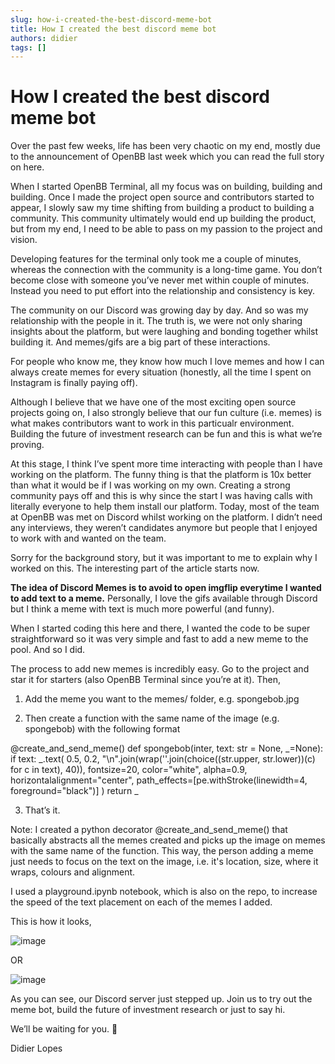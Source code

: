 ```yaml
---
slug: how-i-created-the-best-discord-meme-bot
title: How I created the best discord meme bot
authors: didier
tags: []
---
```


# How I created the best discord meme bot

Over the past few weeks, life has been very chaotic on my end, mostly due to the announcement of OpenBB last week which you can read the full story on here.

When I started OpenBB Terminal, all my focus was on building, building and building. Once I made the project open source and contributors started to appear, I slowly saw my time shifting from building a product to building a community. This community ultimately would end up building the product, but from my end, I need to be able to pass on my passion to the project and vision.

Developing features for the terminal only took me a couple of minutes, whereas the connection with the community is a long-time game. You don’t become close with someone you’ve never met within couple of minutes. Instead you need to put effort into the relationship and consistency is key.

The community on our Discord was growing day by day. And so was my relationship with the people in it. The truth is, we were not only sharing insights about the platform, but were laughing and bonding together whilst building it. And memes/gifs are a big part of these interactions.

For people who know me, they know how much I love memes and how I can always create memes for every situation (honestly, all the time I spent on Instagram is finally paying off).

Although I believe that we have one of the most exciting open source projects going on, I also strongly believe that our fun culture (i.e. memes) is what makes contributors want to work in this particualr environment. Building the future of investment research can be fun and this is what we’re proving.

At this stage, I think I’ve spent more time interacting with people than I have working on the platform. The funny thing is that the platform is 10x better than what it would be if I was working on my own. Creating a strong community pays off and this is why since the start I was having calls with literally everyone to help them install our platform. Today, most of the team at OpenBB was met on Discord whilst working on the platform. I didn’t need any interviews, they weren’t candidates anymore but people that I enjoyed to work with and wanted on the team.

Sorry for the background story, but it was important to me to explain why I worked on this. The interesting part of the article starts now.

**The idea of Discord Memes is to avoid to open imgflip everytime I wanted to add text to a meme.** Personally, I love the gifs available through Discord but I think a meme with text is much more powerful (and funny).

When I started coding this here and there, I wanted the code to be super straightforward so it was very simple and fast to add a new meme to the pool. And so I did.

The process to add new memes is incredibly easy. Go to the project and star it for starters (also OpenBB Terminal since you’re at it). Then,

1. Add the meme you want to the memes/ folder, e.g. spongebob.jpg

2. Then create a function with the same name of the image (e.g. spongebob) with the following format

@create_and_send_meme()
def spongebob(inter, text: str = None, _=None):
    if text:
        _.text(
            0.5,
            0.2,
            "\n".join(wrap(''.join(choice((str.upper, str.lower))(c) for c in text), 40)),
            fontsize=20,
            color="white",
            alpha=0.9,
            horizontalalignment="center",
            path_effects=[pe.withStroke(linewidth=4, foreground="black")]
        )
    return _

3. That’s it.

Note: I created a python decorator @create_and_send_meme() that basically abstracts all the memes created and picks up the image on memes with the same name of the function. This way, the person adding a meme just needs to focus on the text on the image, i.e. it's location, size, where it wraps, colours and alignment.

I used a playground.ipynb notebook, which is also on the repo, to increase the speed of the text placement on each of the memes I added.

This is how it looks,

![image](https://github.com/Meg1211/my-website/assets/88618738/f6b1ea15-40f8-4ebc-bbf8-209b502f943d)

OR

![image](https://github.com/Meg1211/my-website/assets/88618738/f324321b-d438-4838-b0a0-e3155611538a)

As you can see, our Discord server just stepped up. Join us to try out the meme bot, build the future of investment research or just to say hi.

We’ll be waiting for you. 🦋

Didier Lopes
